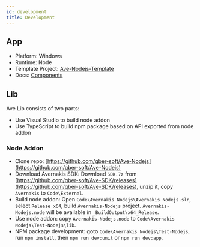 ```yaml
---
id: development
title: Development
---
```


## App

-   Platform: Windows
-   Runtime: Node
-   Template Project: [Ave-Nodejs-Template](https://github.com/qber-soft/Ave-Nodejs-Template)
-   Docs: [Components](https://qber-soft.github.io/Ave-Nodejs-Docs/components)

## Lib

Ave Lib consists of two parts:

-   Use Visual Studio to build node addon
-   Use TypeScript to build npm package based on API exported from node addon

### Node Addon

-   Clone repo: [https://github.com/qber-soft/Ave-Nodejs](https://github.com/qber-soft/Ave-Nodejs)
-   Download Avernakis SDK: Download `SDK.7z` from [https://github.com/qber-soft/Ave-SDK/releases](https://github.com/qber-soft/Ave-SDK/releases), unzip it, copy `Avernakis` to `Code\External`.
-   Build node addon: Open `Code\Avernakis Nodejs\Avernakis Nodejs.sln`, select `Release x64`, build `Avernakis-Nodejs` project. `Avernakis-Nodejs.node` will be available in `_BuildOutput\x64_Release`.
-   Use node addon: copy `Avernakis-Nodejs.node` to `Code\Avernakis Nodejs\Test-Nodejs\lib`.
-   NPM package development: goto `Code\Avernakis Nodejs\Test-Nodejs`, run `npm install`, then `npm run dev:unit` or `npm run dev:app`.
